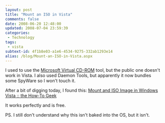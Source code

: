 ```yaml
---
layout: post
title: "Mount an ISO in Vista"
comments: false
date: 2008-06-20 12:48:00
updated: 2008-07-04 23:59:39
categories:
 - Technology
tags:
 - vista
subtext-id: 4f1b8e03-a1e6-4534-9275-332ab1293e14
alias: /blog/Mount-an-ISO-in-Vista.aspx
---
```



I used to use the [Microsoft Virtual CD-ROM](http://download.microsoft.com/download/7/b/6/7b6abd84-7841-4978-96f5-bd58df02efa2/winxpvirtualcdcontrolpanel_21.exe) tool, but the public one doesn't work in Vista. I also used Daemon Tools, but apparently it now bundles some SpyWare so I won't touch it. 

After a bit of digging today, I found this: [Mount and ISO Image in Windows Vista :: the How-To Geek](http://www.howtogeek.com/howto/windows-vista/mount-an-iso-image-in-windows-vista/)

It works perfectly and is free. 

PS. I still don't understand why this isn't baked into the OS, but it isn't. 
